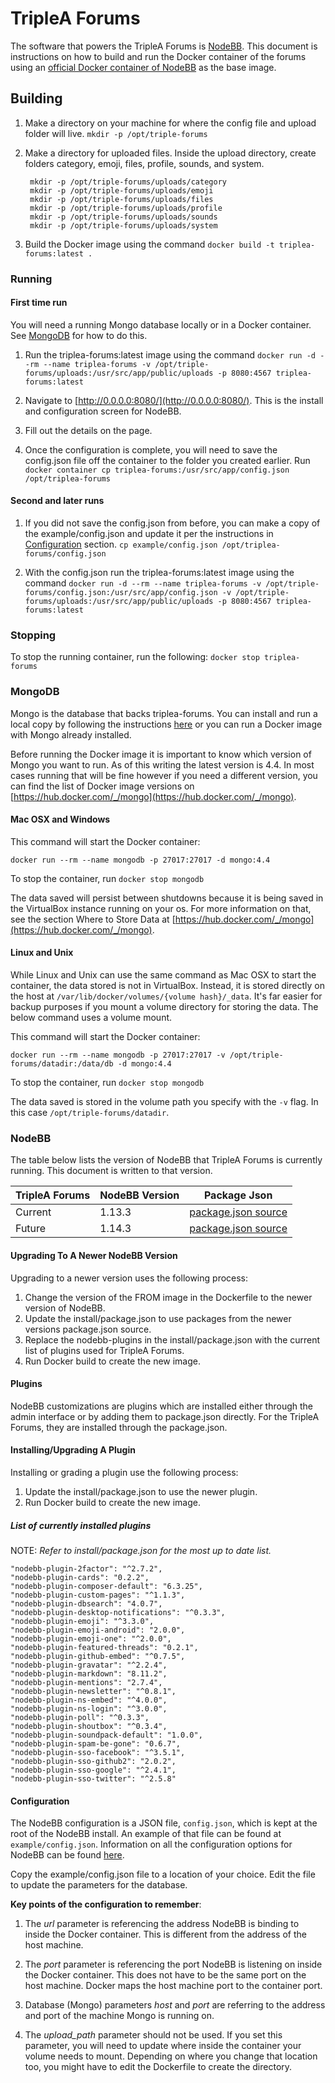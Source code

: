 # TripleA Forums

The software that powers the TripleA Forums is [NodeBB](https://github.com/NodeBB/NodeBB). 
This document is instructions on how to build and run the Docker container of the forums using an 
[official Docker container of NodeBB](https://hub.docker.com/r/nodebb/docker) as the base image.

## Building

1. Make a directory on your machine for where the config file and upload folder will live. ```mkdir -p /opt/triple-forums```

2. Make a directory for uploaded files. Inside the upload directory, create folders category, emoji, files, profile, 
sounds, and system.
     ```shell script
      mkdir -p /opt/triple-forums/uploads/category
      mkdir -p /opt/triple-forums/uploads/emoji
      mkdir -p /opt/triple-forums/uploads/files
      mkdir -p /opt/triple-forums/uploads/profile
      mkdir -p /opt/triple-forums/uploads/sounds
      mkdir -p /opt/triple-forums/uploads/system
     ```

3. Build the Docker image using the command ```docker build -t triplea-forums:latest .```

### Running

#### First time run

You will need a running Mongo database locally or in a Docker container. See [MongoDB](#mongodb) for how to do this.

1. Run the triplea-forums:latest image using the command 
```docker run -d --rm --name triplea-forums -v /opt/triple-forums/uploads:/usr/src/app/public/uploads -p 8080:4567 triplea-forums:latest```

2. Navigate to [http://0.0.0.0:8080/](http://0.0.0.0:8080/). This is the install and configuration screen for NodeBB.

3. Fill out the details on the page.

4. Once the configuration is complete, you will need to save the config.json file off the container to the folder you 
created earlier. Run ```docker container cp triplea-forums:/usr/src/app/config.json /opt/triplea-forums```

#### Second and later runs

1. If you did not save the config.json from before, you can make a copy of the example/config.json 
and update it per the instructions in [Configuration](#configuration) section. 
```cp example/config.json /opt/triplea-forums/config.json```

2. With the config.json run the triplea-forums:latest image using the command 
```docker run -d --rm --name triplea-forums -v /opt/triple-forums/config.json:/usr/src/app/config.json -v /opt/triple-forums/uploads:/usr/src/app/public/uploads -p 8080:4567 triplea-forums:latest```

### Stopping

To stop the running container, run the following: ```docker stop triplea-forums```

### MongoDB  

Mongo is the database that backs triplea-forums. You can install and run a local copy by following the
instructions [here](https://docs.mongodb.com/manual/installation/) or you can run a Docker image with Mongo already
installed.

Before running the Docker image it is important to know which version of Mongo you want to run. As of this writing the 
latest version is 4.4. In most cases running that will be fine however if you need a different version, you can find 
the list of Docker image versions on [https://hub.docker.com/_/mongo](https://hub.docker.com/_/mongo).

#### Mac OSX and Windows

This command will start the Docker container:  
```shell script
docker run --rm --name mongodb -p 27017:27017 -d mongo:4.4
```

To stop the container, run ```docker stop mongodb```

The data saved will persist between shutdowns because it is being saved in the VirtualBox instance running on your os.
For more information on that, see the section Where to Store Data at 
[https://hub.docker.com/_/mongo](https://hub.docker.com/_/mongo).

#### Linux and Unix

While Linux and Unix can use the same command as Mac OSX to start the container, the data stored is not in VirtualBox.
Instead, it is stored directly on the host at `/var/lib/docker/volumes/{volume hash}/_data`. It's far easier for backup
purposes if you mount a volume directory for storing the data. The below command uses a volume mount.

This command will start the Docker container:

```shell script
docker run --rm --name mongodb -p 27017:27017 -v /opt/triple-forums/datadir:/data/db -d mongo:4.4
```

To stop the container, run ```docker stop mongodb```

The data saved is stored in the volume path you specify with the `-v` flag. In this case `/opt/triple-forums/datadir`.  

### NodeBB

The table below lists the version of NodeBB that TripleA Forums is currently running. This document 
is written to that version.

| TripleA Forums | NodeBB Version | Package Json                                                                              |
|----------------|----------------|-------------------------------------------------------------------------------------------|
| Current        | 1.13.3         | [package.json source](https://github.com/NodeBB/NodeBB/blob/v1.13.3/install/package.json) |
| Future         | 1.14.3         | [package.json source](https://github.com/NodeBB/NodeBB/blob/v1.14.3/install/package.json) |

#### Upgrading To A Newer NodeBB Version

Upgrading to a newer version uses the following process:

1. Change the version of the FROM image in the Dockerfile to the newer version of NodeBB.  
2. Update the install/package.json to use packages from the newer versions package.json source.  
3. Replace the nodebb-plugins in the install/package.json with the current list of plugins used for TripleA Forums.  
4. Run Docker build to create the new image.

#### Plugins  

NodeBB customizations are plugins which are installed either through the admin interface or by adding them 
to package.json directly. For the TripleA Forums, they are installed through the package.json.

#### Installing/Upgrading A Plugin

Installing or grading a plugin use the following process:

1. Update the install/package.json to use the newer plugin.  
2. Run Docker build to create the new image.

##### List of currently installed plugins  

NOTE: *Refer to install/package.json for the most up to date list.*

```
"nodebb-plugin-2factor": "^2.7.2",
"nodebb-plugin-cards": "0.2.2",
"nodebb-plugin-composer-default": "6.3.25",
"nodebb-plugin-custom-pages": "^1.1.3",
"nodebb-plugin-dbsearch": "4.0.7",
"nodebb-plugin-desktop-notifications": "^0.3.3",
"nodebb-plugin-emoji": "^3.3.0",
"nodebb-plugin-emoji-android": "2.0.0",
"nodebb-plugin-emoji-one": "^2.0.0",
"nodebb-plugin-featured-threads": "0.2.1",
"nodebb-plugin-github-embed": "^0.7.5",
"nodebb-plugin-gravatar": "^2.2.4",
"nodebb-plugin-markdown": "8.11.2",
"nodebb-plugin-mentions": "2.7.4",
"nodebb-plugin-newsletter": "^0.8.1",
"nodebb-plugin-ns-embed": "^4.0.0",
"nodebb-plugin-ns-login": "^3.0.0",
"nodebb-plugin-poll": "^0.3.3",
"nodebb-plugin-shoutbox": "^0.3.4",
"nodebb-plugin-soundpack-default": "1.0.0",
"nodebb-plugin-spam-be-gone": "0.6.7",
"nodebb-plugin-sso-facebook": "^3.5.1",
"nodebb-plugin-sso-github2": "2.0.2",
"nodebb-plugin-sso-google": "^2.4.1",
"nodebb-plugin-sso-twitter": "^2.5.8"
```    

#### Configuration

The NodeBB configuration is a JSON file, ```config.json```, which is kept at the root of the NodeBB install.
An example of that file can be found at ```example/config.json```. Information on all the configuration 
options for NodeBB can be found [here](https://docs.nodebb.org/configuring/config/).

Copy the example/config.json file to a location of your choice. Edit the file to update the parameters for the database. 

**Key points of the configuration to remember**:

1. The *url* parameter is referencing the address NodeBB is binding to inside the Docker container. This is different 
from the address of the host machine.

2. The *port* parameter is referencing the port NodeBB is listening on inside the Docker container. This does not 
have to be the same port on the host machine. Docker maps the host machine port to the container port.

3. Database (Mongo) parameters *host* and *port* are referring to the address and port of the machine 
Mongo is running on.

4. The *upload_path* parameter should not be used. If you set this parameter, you will need to update where inside the 
container your volume needs to mount. Depending on where you change that location too, you might have to edit the 
Dockerfile to create the directory. 
